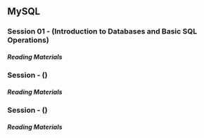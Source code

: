 ## MySQL

### Session 01 - (Introduction to Databases and Basic SQL Operations)




##### Reading Materials 

### Session - ()


##### Reading Materials 

### Session - ()


##### Reading Materials 
